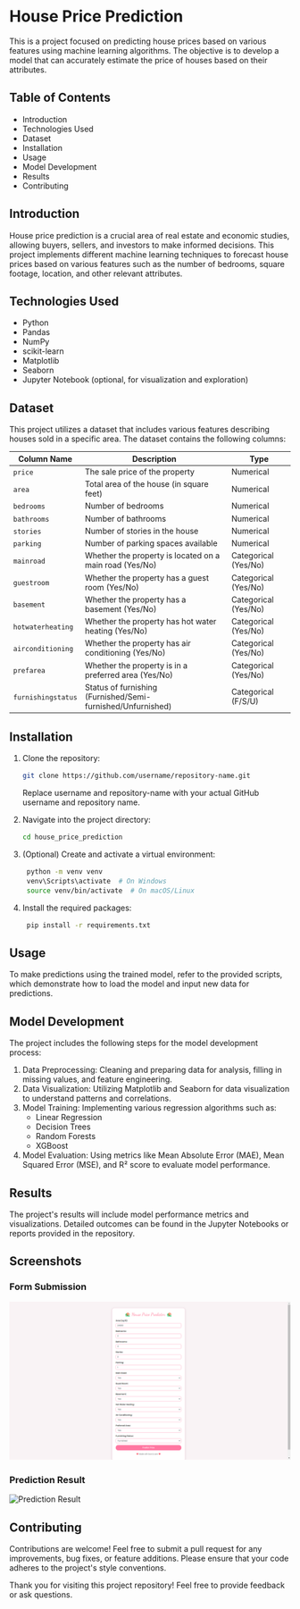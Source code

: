 # House Price Prediction

This is a project focused on predicting house prices based on various features using machine learning algorithms. The objective is to develop a model that can accurately estimate the price of houses based on their attributes.

## Table of Contents

- Introduction
- Technologies Used
- Dataset
- Installation
- Usage
- Model Development
- Results
- Contributing

## Introduction

House price prediction is a crucial area of real estate and economic studies, allowing buyers, sellers, and investors to make informed decisions. This project implements different machine learning techniques to forecast house prices based on various features such as the number of bedrooms, square footage, location, and other relevant attributes.

## Technologies Used

- Python
- Pandas
- NumPy
- scikit-learn
- Matplotlib
- Seaborn
- Jupyter Notebook (optional, for visualization and exploration)

## Dataset

This project utilizes a dataset that includes various features describing houses sold in a specific area. The dataset contains the following columns:

| Column Name          | Description                                             | Type                   |
|----------------------|---------------------------------------------------------|------------------------|
| `price`              | The sale price of the property                          | Numerical              |
| `area`               | Total area of the house (in square feet)               | Numerical              |
| `bedrooms`           | Number of bedrooms                                      | Numerical              |
| `bathrooms`          | Number of bathrooms                                     | Numerical              |
| `stories`            | Number of stories in the house                          | Numerical              |
| `parking`            | Number of parking spaces available                      | Numerical              |
| `mainroad`           | Whether the property is located on a main road (Yes/No)| Categorical (Yes/No)   |
| `guestroom`          | Whether the property has a guest room (Yes/No)         | Categorical (Yes/No)   |
| `basement`           | Whether the property has a basement (Yes/No)           | Categorical (Yes/No)   |
| `hotwaterheating`    | Whether the property has hot water heating (Yes/No)     | Categorical (Yes/No)   |
| `airconditioning`    | Whether the property has air conditioning (Yes/No)      | Categorical (Yes/No)   |
| `prefarea`           | Whether the property is in a preferred area (Yes/No)   | Categorical (Yes/No)   |
| `furnishingstatus`   | Status of furnishing (Furnished/Semi-furnished/Unfurnished)| Categorical (F/S/U)    |

## Installation

1. Clone the repository:

   ```bash
   git clone https://github.com/username/repository-name.git
   ```
   Replace username and repository-name with your actual GitHub username and repository name.

2. Navigate into the project directory:

   ```bash
   cd house_price_prediction
   ```
   
3. (Optional) Create and activate a virtual environment:

   ```bash
    python -m venv venv
    venv\Scripts\activate  # On Windows
    source venv/bin/activate  # On macOS/Linux
   ```

4. Install the required packages:

   ```bash
    pip install -r requirements.txt
   ```

## Usage

To make predictions using the trained model, refer to the provided scripts, which demonstrate how to load the model and input new data for predictions.

## Model Development
The project includes the following steps for the model development process:

1. Data Preprocessing: Cleaning and preparing data for analysis, filling in missing values, and feature engineering.
2. Data Visualization: Utilizing Matplotlib and Seaborn for data visualization to understand patterns and correlations.
3. Model Training: Implementing various regression algorithms such as:
   - Linear Regression
   - Decision Trees
   - Random Forests
   - XGBoost
4. Model Evaluation: Using metrics like Mean Absolute Error (MAE), Mean Squared Error (MSE), and R² score to evaluate model performance.

## Results
The project's results will include model performance metrics and visualizations. Detailed outcomes can be found in the Jupyter Notebooks or reports provided in the repository.

## Screenshots

### Form Submission
![Form Submission](screenshots/submission.png)

### Prediction Result
![Prediction Result](screenshots/result.png)

## Contributing
Contributions are welcome! Feel free to submit a pull request for any improvements, bug fixes, or feature additions. Please ensure that your code adheres to the project's style conventions.

Thank you for visiting this project repository! Feel free to provide feedback or ask questions.
